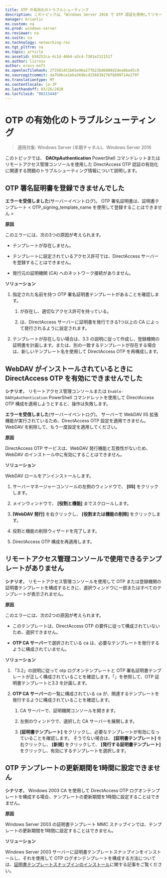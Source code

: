 ```yaml
---
title: OTP の有効化のトラブルシューティング
description: このトピックは、「Windows Server 2016 で OTP 認証を使用してリモートアクセスを展開する」の一部です。
manager: brianlic
ms.custom: na
ms.prod: windows-server
ms.reviewer: na
ms.suite: na
ms.technology: networking-ras
ms.tgt_pltfrm: na
ms.topic: article
ms.assetid: b58252ca-4c1d-4664-a3c4-7301e2121517
ms.author: lizross
author: eross-msft
ms.openlocfilehash: 2f3581451b65e96a277b23bd6808d2dea6ba45c9
ms.sourcegitcommit: da7b9bce1eba369bcd156639276f6899714e279f
ms.translationtype: MT
ms.contentlocale: ja-JP
ms.lasthandoff: 03/26/2020
ms.locfileid: "80313448"
---
```

# <a name="troubleshooting-enabling-otp"></a>OTP の有効化のトラブルシューティング

>適用対象: Windows Server (半期チャネル)、Windows Server 2016

このトピックでは、 **DAOtpAuthentication** PowerShell コマンドレットまたはリモートアクセス管理コンソールを使用した DirectAccess OTP 認証の有効化に関連する問題のトラブルシューティング情報について説明します。
  
## <a name="failed-to-enroll-the-otp-signing-certificate"></a>OTP 署名証明書を登録できませんでした  
**エラーを受信しました**(サーバーイベントログ)。 OTP 署名証明書は、証明書テンプレート < OTP_signing_template_name を使用して登録することはできません >  
  
**原因**  
  
このエラーには、次の3つの原因が考えられます。  
  
-   テンプレートが存在しません。  
  
-   テンプレートに設定されているアクセス許可では、DirectAccess サーバーを登録することはできません。  
  
-   発行元の証明機関 (CA) へのネットワーク接続がありません。  
  
**ソリューション**  
  
1.  指定された名前を持つ OTP 署名証明書テンプレートがあることを確認します。  
  
    1.  が存在し、適切なアクセス許可を持っている。  
  
    2.  は、DirectAccess サーバーに証明書を発行できる1つ以上の CA によって発行されるように設定されます。  
  
2.  テンプレートが存在しない場合は、3.3 の説明に従って作成し、登録機関の証明書を計画します。または、別の一致するテンプレートが存在する場合は、新しいテンプレート名を使用して DirectAccess OTP を再構成します。  
  
## <a name="failed-to-enable-directaccess-otp-when-webdav-is-installed"></a>WebDAV がインストールされているときに DirectAccess OTP を有効にできませんでした  
**シナリオ**。 リモートアクセス管理コンソールまたは `Enable-DAOtpAuthentication` PowerShell コマンドレットを使用して DirectAccess OTP 構成を適用しようとすると、操作は失敗します。  
  
**エラーを受信しました**(サーバーイベントログ)。 サーバーで WebDAV IIS 拡張機能が実行されているため、DirectAccess OTP 設定を適用できません。 WebDAV を削除して、もう一度設定を適用してください。  
  
**原因**  
  
DirectAccess OTP サービスは、WebDAV 発行機能と互換性がないため、WebDAV のインストール中に有効にすることはできません。  
  
**ソリューション**  
  
WebDAV ロールをアンインストールします。  
  
1.  サーバーマネージャーコンソールの左側のウィンドウで、 **[IIS]** をクリックします。  
  
2.  メインウィンドウで、 **[役割と機能]** までスクロールします。  
  
3.  **[WebDAV 発行]** を右クリックし、 **[役割または機能の削除]** をクリックします。  
  
4.  役割と機能の削除ウィザードを完了します。  
  
5.  DirectAccess OTP 構成を再適用します。  
  
## <a name="no-templates-available-in-the-remote-access-management-console"></a>リモートアクセス管理コンソールで使用できるテンプレートがありません  
**シナリオ**。 リモートアクセス管理コンソールを使用して OTP または登録機関の証明書テンプレートを構成するときに、選択ウィンドウに一部またはすべてのテンプレートが表示されません。  
  
**原因**  
  
このエラーには、次の2つの原因が考えられます。  
  
-   このテンプレートは、DirectAccess OTP の要件に従って構成されていないため、選択できません。  
  
-   **OTP CA サーバー**で選択されている ca は、必要なテンプレートを発行するように構成されていません。  
  
**ソリューション**  
  
1.  「3.2」の説明に従って otp ログオンテンプレートと OTP 署名証明書テンプレートが正しく構成されていることを確認します。「」を参照して、OTP 証明書テンプレートと3.3 を計画します。  
  
2.  **OTP CA サーバー**の一覧に構成されている ca が、関連するテンプレートを発行するように構成されていることを確認します。  
  
    1.  CA サーバーで、証明機関コンソールを開きます。  
  
    2.  左側のウィンドウで、選択した CA サーバーを展開します。  
  
    3.  **[証明書テンプレート]** をクリックし、必要なテンプレートが有効になっていることを確認します。 そうでない場合は、 **[証明書テンプレート]** を右クリックし、 **[新規]** をクリックして、 **[発行する証明書テンプレート]** をクリックし、有効にするテンプレートを選択します。  
  
## <a name="cannot-set-renewal-period-of-otp-template-to-1-hour"></a>OTP テンプレートの更新期間を1時間に設定できません  
**シナリオ**。 Windows 2003 CA を使用して DirectAccess OTP ログオンテンプレートを構成する場合、テンプレートの更新期間を1時間に設定することはできません。  
  
**原因**  
  
Windows Server 2003 の証明書テンプレート MMC スナップインでは、テンプレートの更新期間を1時間に設定することはできません。  
  
**ソリューション**  
  
Windows Server 2003 サーバーに証明書テンプレートスナップインをインストールし、それを使用して OTP ログオンテンプレートを構成する方法については、[証明書テンプレートスナップインのインストール](https://technet.microsoft.com/library/cc732445.aspx)に関する記事をご覧ください。  
  


